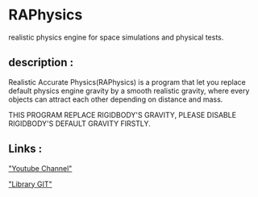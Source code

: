 # RAPhysics
realistic physics engine for space simulations and physical tests.

## description :

Realistic Accurate Physics(RAPhysics) is a program that let you replace default physics engine gravity by a smooth realistic gravity, where every objects can attract each other depending on distance and mass.

THIS PROGRAM REPLACE RIGIDBODY'S GRAVITY, PLEASE DISABLE RIGIDBODY'S DEFAULT GRAVITY FIRSTLY.

## Links :
["Youtube Channel"](https://www.youtube.com/channel/UC-_DDdI316_BYs7HlO260OA)

["Library GIT"](https://github.com/Light974-M/UnityPersonalDataBank)